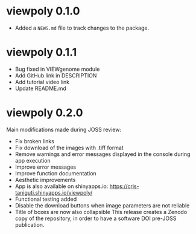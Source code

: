 # viewpoly 0.1.0

* Added a `NEWS.md` file to track changes to the package.

# viewpoly 0.1.1

* Bug fixed in VIEWgenome module
* Add GitHub link in DESCRIPTION
* Add tutorial video link
* Update README.md

# viewpoly 0.2.0

Main modifications made during JOSS review:

* Fix broken links
* Fix download of the images with .tiff format
* Remove warnings and error messages displayed in the console during app execution
* Improve error messages
* Improve function documentation
* Aesthetic improvements
* App is also available on shinyapps.io: https://cris-taniguti.shinyapps.io/viewpoly/
* Functional testing added
* Disable the download buttons when image parameters are not reliable
* Title of boxes are now also collapsible
This release creates a Zenodo copy of the repository, in order to have a software DOI pre-JOSS publication.
